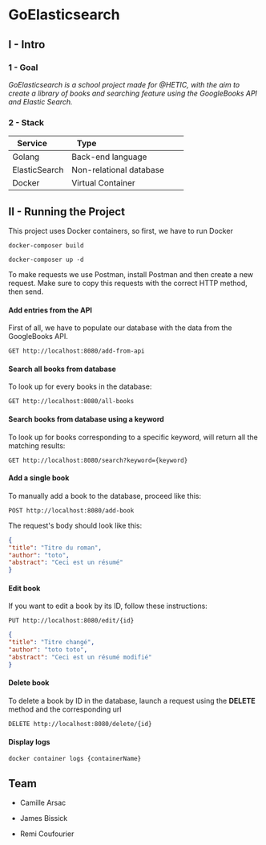 # GoElasticsearch


## I - Intro

### 1 - Goal

*GoElasticsearch is a school project made for @HETIC, with the aim to create a library of books and searching feature using the GoogleBooks API and Elastic Search.*

### 2 - Stack

| Service        | Type                                              |
| ---------- | -------------------------- |
| Golang          | Back-end language                    |
| ElasticSearch | Non-relational database |
| Docker      | Virtual Container                        |



## II - Running the Project

This project uses Docker containers, so first, we have to run Docker

```
docker-composer build

docker-composer up -d
```


To make requests we use Postman, install Postman and then create a new request.
Make sure to copy this requests with the correct HTTP method, then send.

#### Add entries from the API

First of all, we have to populate our database with the data from the GoogleBooks API.


```
GET http://localhost:8080/add-from-api
```

#### Search all books from database

To look up for every books in the database:

```
GET http://localhost:8080/all-books
```

#### Search books from database using a keyword

To look up for books corresponding to a specific keyword, will return all the matching results:

```
GET http://localhost:8080/search?keyword={keyword}
```

#### Add a single book

To manually add a book to the database, proceed like this:

```
POST http://localhost:8080/add-book
```

The request's body should look like this:

```json
{
"title": "Titre du roman",
"author": "toto",
"abstract": "Ceci est un résumé"
}
```

#### Edit book

If you want to edit a book by its ID, follow these instructions:

```
PUT http://localhost:8080/edit/{id}
```

```json
{
"title": "Titre changé",
"author": "toto toto",
"abstract": "Ceci est un résumé modifié"
}
```

#### Delete book

To delete a book by ID in the database, launch a request using the **DELETE** method and the corresponding url

```
DELETE http://localhost:8080/delete/{id}
```

#### Display logs
```
docker container logs {containerName}
```

## Team
- Camille Arsac

- James Bissick

- Remi Coufourier
